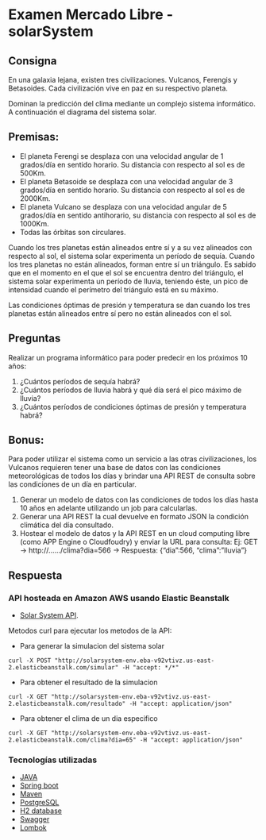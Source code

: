 # Examen Mercado Libre - solarSystem


## Consigna
En una galaxia lejana, existen tres civilizaciones. Vulcanos, Ferengis y Betasoides. Cada civilización vive en paz en su respectivo planeta.

Dominan la predicción del clima mediante un complejo sistema informático. A continuación el diagrama del sistema solar.

## Premisas:

* El planeta Ferengi se desplaza con una velocidad angular de 1 grados/día en sentido horario. Su distancia con respecto al sol es de 500Km.
* El planeta Betasoide se desplaza con una velocidad angular de 3 grados/día en sentido horario. Su distancia con respecto al sol es de 2000Km.
* El planeta Vulcano se desplaza con una velocidad angular de 5 grados/día en sentido anti­horario, su distancia con respecto al sol es de 1000Km.
* Todas las órbitas son circulares.

Cuando los tres planetas están alineados entre sí y a su vez alineados con respecto al sol, el sistema solar experimenta un período de sequía. Cuando los tres planetas no están alineados, forman entre sí un triángulo. Es sabido que en el momento en el que el sol se encuentra dentro del triángulo, el sistema solar experimenta un período de lluvia, teniendo éste, un pico de intensidad cuando el perímetro del triángulo está en su máximo.

Las condiciones óptimas de presión y temperatura se dan cuando los tres planetas están alineados entre sí pero no están alineados con el sol.


## Preguntas
Realizar un programa informático para poder predecir en los próximos 10 años:

1. ¿Cuántos períodos de sequía habrá?
2. ¿Cuántos períodos de lluvia habrá y qué día será el pico máximo de lluvia?
3. ¿Cuántos períodos de condiciones óptimas de presión y temperatura habrá?


## Bonus:
Para poder utilizar el sistema como un servicio a las otras civilizaciones, los Vulcanos requieren tener una base de datos con las condiciones meteorológicas de todos los días y brindar una API REST de consulta sobre las condiciones de un día en particular.

1. Generar un modelo de datos con las condiciones de todos los días hasta 10 años en adelante utilizando un job para calcularlas.
2. Generar una API REST la cual devuelve en formato JSON la condición climática del día consultado.
3. Hostear el modelo de datos y la API REST en un cloud computing libre (como APP Engine o Cloudfoudry) y enviar la URL para consulta: Ej: GET → http://....../clima?dia=566 → Respuesta: {“dia”:566, “clima”:”lluvia”}

## Respuesta

### API hosteada en Amazon AWS usando Elastic Beanstalk

- [Solar System API](http://solarsystem-env.eba-v92vtivz.us-east-2.elasticbeanstalk.com/swagger-ui.html).


Metodos curl para ejecutar los metodos de la API:

* Para generar la simulacion del sistema solar
```
curl -X POST "http://solarsystem-env.eba-v92vtivz.us-east-2.elasticbeanstalk.com/simular" -H "accept: */*"
```

* Para obtener el resultado de la simulacion
```
curl -X GET "http://solarsystem-env.eba-v92vtivz.us-east-2.elasticbeanstalk.com/resultado" -H "accept: application/json"
```

* Para obtener el clima de un dia especifico
```
curl -X GET "http://solarsystem-env.eba-v92vtivz.us-east-2.elasticbeanstalk.com/clima?dia=65" -H "accept: application/json"
```


### Tecnologías utilizadas

* [JAVA](https://www.java.com/)
* [Spring boot](https://spring.io/projects/spring-boot)
* [Maven](https://maven.apache.org/)
* [PostgreSQL](https://www.postgresql.org/)
* [H2 database](https://www.h2database.com/)
* [Swagger](https://swagger.io/)
* [Lombok](https://projectlombok.org/)
